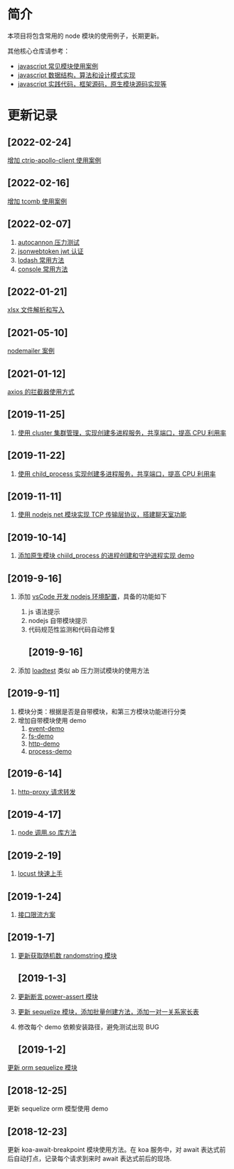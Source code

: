 # 简介

本项目将包含常用的 node 模块的使用例子，长期更新。

其他核心仓库请参考：

* [javascript 常见模块使用案例](https://github.com/ddzyan/node-module-example)
* [javascript 数据结构，算法和设计模式实现](https://github.com/ddzyan/algorithmAndDataStructure)
* [javascript 实践代码，框架源码，原生模块源码实现等](https://github.com/ddzyan/node-project)

# 更新记录

## [2022-02-24]

[增加 ctrip-apollo-client 使用案例](./微服务中间件/apollo/ctrip-apollo-client/)

## [2022-02-16]

[增加 tcomb 使用案例](./工具模块/tcomb-demo)

## [2022-02-07]

1. [autocannon 压力测试](./工具模块/autocannon)
2. [jsonwebtoken jwt 认证](./工具模块/jsonwebtoken)
3. [lodash 常用方法](./工具模块/lodash)
4. [console 常用方法](./原生模块/console)

## [2022-01-21]

[xlsx 文件解析和写入](./工具模块/xlsx-demo)

## [2021-05-10]

[nodemailer 案例](./工具模块/nodemailer-demo)

## [2021-01-12]

[axios 的拦截器使用方式](./网络模块/axios-interceptor)

## [2019-11-25]

1. [使用 cluster 集群管理，实现创建多进程服务，共享端口，提高 CPU 利用率](./原生模块/cluster)

## [2019-11-22]

1. [使用 child_process 实现创建多进程服务，共享端口，提高 CPU 利用率](./原生模块/child-process/shared-port)

## [2019-11-11]

1. [使用 nodejs net 模块实现 TCP 传输层协议，搭建聊天室功能](./原生模块/net/chatroom)

## [2019-10-14]

1. [添加原生模块 chiild_process 的进程创建和守护进程实现 demo](./原生模块/child-process)

## [2019-9-16]

1. 添加 [vsCode 开发 nodejs 环境配置](./%E4%BB%A3%E7%A0%81%E8%A7%84%E8%8C%83/eslint-demo)，具备的功能如下

   1. js 语法提示
   2. nodejs 自带模块提示
   3. 代码规范性监测和代码自动修复
      ## [2019-9-16]

1. 添加 [loadtest](./%E6%8E%A5%E5%8F%A3%E6%B5%8B%E8%AF%95%E6%A8%A1%E5%9D%97/loadtest-demo) 类似 ab 压力测试模块的使用方法

## [2019-9-11]

1. 模块分类：根据是否是自带模块，和第三方模块功能进行分类
1. 增加自带模块使用 demo
   1. [event-demo](./%E8%87%AA%E5%B8%A6%E6%A8%A1%E5%9D%97/event-demo)
   2. [fs-demo](./%E8%87%AA%E5%B8%A6%E6%A8%A1%E5%9D%97/fs-demo)
   3. [http-demo](./%E8%87%AA%E5%B8%A6%E6%A8%A1%E5%9D%97/http-demo)
   4. [process-demo](./%E8%87%AA%E5%B8%A6%E6%A8%A1%E5%9D%97/process-demo)

## [2019-6-14]

1. [http-proxy 请求转发](./http-proxyDemo)

## [2019-4-17]

1. [node 调用.so 库方法](./nodeclib)

## [2019-2-19]

1. [locust 快速上手](./pressure-test)

## [2019-1-24]

1. [接口限流方案](./limiter)

## [2019-1-7]

1. [更新获取随机数 randomstring 模块](./randomDemo)

   ## [2019-1-3]

1. [更新断言 power-assert 模块](./powerAssert)
1. [更新 sequelize 模块，添加批量创建方法，添加一对一关系家长表](./sequelizeDemo)
1. 修改每个 demo 依赖安装路径，避免测试出现 BUG
   ## [2019-1-2]

[更新 orm sequelize 模块](./sequelizeDemo)

## [2018-12-25]

更新 sequelize orm 模型使用 demo

## [2018-12-23]

更新 koa-await-breakpoint 模块使用方法。在 koa 服务中，对 await 表达式前后自动打点，记录每个请求到来时 await 表达式前后的现场.
